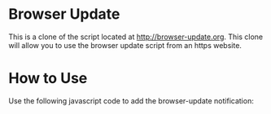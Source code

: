 Browser Update
==

This is a clone of the script located at http://browser-update.org. This clone will allow you to use the browser update
script from an https website.

How to Use
==
Use the following javascript code to add the browser-update notification:

<code>
<script type="text/javascript"> 
var $buoop = {} 
$buoop.ol = window.onload; 
window.onload=function(){ 
 try {if ($buoop.ol) $buoop.ol();}catch (e) {} 
 var e = document.createElement("script"); 
 e.setAttribute("type", "text/javascript");
 if (window.location.protocol == "https:") {
   e.setAttribute("src", "https://raw.github.com/guillaumev/bu/master/update.js");
 }
 else {
   e.setAttribute("src", "http://browser-update.org/update.js"); 
 }
 document.body.appendChild(e); 
} 
</script> 
</code>
